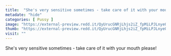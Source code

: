 ```yaml
---
title:  "She's very sensitive sometimes - take care of it with your mouth please!"
metadate: "hide"
categories: [ Pussy ]
image: "https://external-preview.redd.it/QyUrucGNRjLhjs2iZ_fpMiLPJLnyeO4tDj7Z-Y-z5Wo.jpg?auto=webp&s=94db6995b936bf6a1b914dda54975daa34989351"
thumb: "https://external-preview.redd.it/QyUrucGNRjLhjs2iZ_fpMiLPJLnyeO4tDj7Z-Y-z5Wo.jpg?width=1080&crop=smart&auto=webp&s=ec70f77578475b8bf6d4cc35f10d455afff5dac7"
visit: ""
---
```

She's very sensitive sometimes - take care of it with your mouth please!
